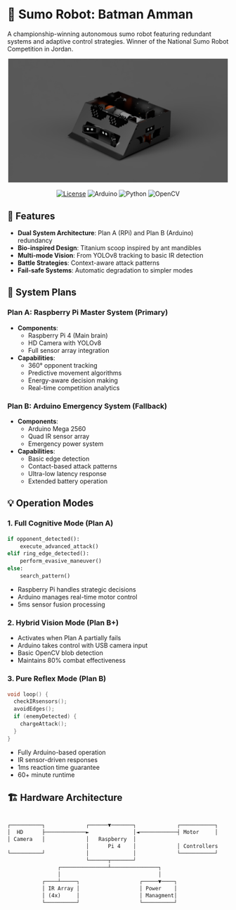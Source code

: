 
# 🤖 Sumo Robot: Batman Amman

A championship-winning autonomous sumo robot featuring redundant systems and adaptive control strategies. Winner of the National Sumo Robot Competition in Jordan.

<div align="center">
  <img src="https://raw.githubusercontent.com/mozaloom/Sumo-Robot-Batman-Amman/main/Prototype/IMG.PNG" alt="Prototype" width="500"/>
</div>

<div align="center">

[![License](https://img.shields.io/badge/license-MIT-blue.svg)](LICENSE)
![Arduino](https://img.shields.io/badge/Arduino-00979D?style=flat&logo=Arduino&logoColor=white)
![Python](https://img.shields.io/badge/Python-3776AB?style=flat&logo=python&logoColor=white)
![OpenCV](https://img.shields.io/badge/OpenCV-27338e?style=flat&logo=OpenCV&logoColor=white)

</div>

## 🌟 Features

- **Dual System Architecture**: Plan A (RPi) and Plan B (Arduino) redundancy
- **Bio-inspired Design**: Titanium scoop inspired by ant mandibles
- **Multi-mode Vision**: From YOLOv8 tracking to basic IR detection
- **Battle Strategies**: Context-aware attack patterns
- **Fail-safe Systems**: Automatic degradation to simpler modes

## 🔄 System Plans

### Plan A: Raspberry Pi Master System (Primary)
- **Components**: 
  - Raspberry Pi 4 (Main brain)
  - HD Camera with YOLOv8
  - Full sensor array integration
- **Capabilities**:
  - 360° opponent tracking
  - Predictive movement algorithms
  - Energy-aware decision making
  - Real-time competition analytics

### Plan B: Arduino Emergency System (Fallback)
- **Components**:
  - Arduino Mega 2560
  - Quad IR sensor array
  - Emergency power system
- **Capabilities**:
  - Basic edge detection
  - Contact-based attack patterns
  - Ultra-low latency response
  - Extended battery operation

## 💡 Operation Modes

### 1. Full Cognitive Mode (Plan A)
```python
if opponent_detected():
    execute_advanced_attack()
elif ring_edge_detected():
    perform_evasive_maneuver()
else:
    search_pattern()
```
- Raspberry Pi handles strategic decisions
- Arduino manages real-time motor control
- 5ms sensor fusion processing

### 2. Hybrid Vision Mode (Plan B+)
- Activates when Plan A partially fails
- Arduino takes control with USB camera input
- Basic OpenCV blob detection
- Maintains 80% combat effectiveness

### 3. Pure Reflex Mode (Plan B)
```cpp
void loop() {
  checkIRsensors();
  avoidEdges();
  if (enemyDetected) {
    chargeAttack();
  }
}
```
- Fully Arduino-based operation
- IR sensor-driven responses
- 1ms reaction time guarantee
- 60+ minute runtime

## 🏗️ Hardware Architecture
```ascii

┌──────────┐             ┌──────▼───────┐             ┌───────────┐
│  HD      ├─────────────►              │◄────────────┤ Motor     │
│ Camera   │             │   Raspberry  │
                         │      Pi 4    │             │ Controllers
└──────────┘             │              │             └───────────┘
                         └──────┬───────┘
                ┌───────────────┴───────────────┐
                │                               │
           ┌────┴─────┐                   ┌─────▼────┐
           │ IR Array │                   │ Power    │
           │ (4x)     │                   │ Managment│
           └──────────┘                   └──────────┘
```


